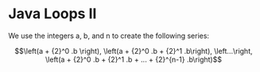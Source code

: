 # Java Loops II

We use the integers a, b, and n to create the following series:

```math
\left(a + {2}^0 .b \right), \left(a + {2}^0 .b + {2}^1 .b\right), \left...\right, \left(a + {2}^0 .b + {2}^1 .b + ... + {2}^{n-1} .b\right)
```
